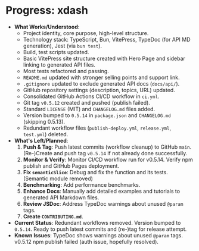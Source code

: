 <!-- Version: 1.0 | Last Updated: 2025-04-06 -->
# Progress: xdash

*   **What Works/Understood**:
    *   Project identity, core purpose, high-level structure.
    *   Technology stack: TypeScript, Bun, VitePress, TypeDoc (for API MD generation), Jest (via `bun test`).
    *   Build, test scripts updated.
    *   Basic VitePress site structure created with Hero Page and sidebar linking to generated API files.
    *   Most tests refactored and passing.
    *   `README.md` updated with stronger selling points and support link.
    *   `.gitignore` updated to exclude generated API docs (`docs/api/`).
    *   GitHub repository settings (description, topics, URL) updated.
    *   Consolidated GitHub Actions CI/CD workflow in `ci.yml`.
    *   Git tag `v0.5.12` created and pushed (publish failed).
    *   Standard `LICENSE` (MIT) and `CHANGELOG.md` files added.
    *   Version bumped to `0.5.14` in `package.json` and `CHANGELOG.md` (skipping 0.5.13).
    *   Redundant workflow files (`publish-deploy.yml`, `release.yml`, `test.yml`) deleted.
*   **What's Left/Planned**:
    1.  **Push & Tag**: Push latest commits (workflow cleanup) to GitHub `main`. (Re-)Create and push tag `v0.5.14` if not already done successfully.
    2.  **Monitor & Verify**: Monitor CI/CD workflow run for v0.5.14. Verify npm publish and GitHub Pages deployment.
    3.  **Fix `semanticSlice`**: Debug and fix the function and its tests. (Semantic module removed)
    4.  **Benchmarking**: Add performance benchmarks.
    5.  **Enhance Docs**: Manually add detailed examples and tutorials to generated API Markdown files.
    6.  **Review JSDoc**: Address TypeDoc warnings about unused `@param` tags.
    7.  **Create `CONTRIBUTING.md`**.
*   **Current Status**: Redundant workflows removed. Version bumped to `0.5.14`. Ready to push latest commits and (re-)tag for release attempt.
*   **Known Issues**: TypeDoc shows warnings about unused `@param` tags. v0.5.12 npm publish failed (auth issue, hopefully resolved).